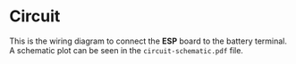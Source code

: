 # Circuit
This is the wiring diagram to connect the **ESP** board to the battery terminal. A schematic plot can be seen in the `circuit-schematic.pdf` file.
